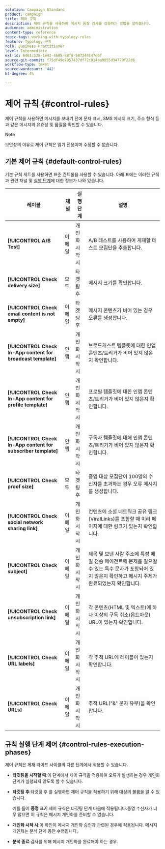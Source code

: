 ```yaml
---
solution: Campaign Standard
product: campaign
title: 제어 규칙
description: 제어 규칙을 사용하여 메시지 품질 검사를 강화하는 방법을 알아봅니다.
audience: administration
content-type: reference
topic-tags: working-with-typology-rules
feature: Typology 규칙
role: Business Practitioner
level: Intermediate
exl-id: 6461c128-1e42-4685-88f8-507244147e6f
source-git-commit: f75df49e7957437df72c814aa9055d34770f22d6
workflow-type: tm+mt
source-wordcount: '442'
ht-degree: 4%

---
```


# 제어 규칙 {#control-rules}

제어 규칙을 사용하면 메시지를 보내기 전에 문자 표시, SMS 메시지 크기, 주소 형식 등과 같은 메시지의 유효성 및 품질을 확인할 수 있습니다.

>[!NOTE]
>
>보안상의 이유로 제어 규칙은 읽기 전용이며 수정할 수 없습니다.

## 기본 제어 규칙 {#default-control-rules}

기본 규칙 세트를 사용하면 표준 컨트롤을 사용할 수 있습니다. 아래 표에는 이러한 규칙과 관련 채널 및 [실행 단계](#control-rules-execution-phases)에 대한 정보가 나와 있습니다.

| 레이블 | 채널 | 실행 단계 | 설명 |
|---------|----------|---------|---------|
| **[!UICONTROL A/B Test]** | 이메일 | 개인화 시작 시 | A/B 테스트를 사용하여 게재할 테스트 모집단을 추출합니다. |
| **[!UICONTROL Check delivery size]** | 모두 | 타겟팅 후 | 메시지 크기를 확인합니다. |
| **[!UICONTROL Check email content is not empty]** | 이메일 | 타겟팅 후 | 메시지 콘텐츠가 비어 있는 경우 오류를 생성합니다. |
| **[!UICONTROL Check In-App content for broadcast template]** | 인앱 | 개인화 시작 시 | 브로드캐스트 템플릿에 대한 인앱 콘텐츠/트리거가 비어 있지 않은지 확인합니다. |
| **[!UICONTROL Check In-App content for profile template]** | 인앱 | 개인화 시작 시 | 프로필 템플릿에 대한 인앱 콘텐츠/트리거가 비어 있지 않은지 확인합니다. |
| **[!UICONTROL Check In-App content for subscriber template]** | 인앱 | 개인화 시작 시 | 구독자 템플릿에 대해 인앱 콘텐츠/트리거가 비어 있지 않은지 확인합니다. |
| **[!UICONTROL Check proof size]** | 모두 | 타겟팅 후 | 증명 대상 모집단이 100명의 수신자를 초과하는 경우 오류 메시지를 생성합니다. |
| **[!UICONTROL Check social network sharing link]** | 이메일 | 개인화 시작 시 | 컨텐츠에 소셜 네트워크 공유 링크(ViralLinks)를 포함할 때 미러 페이지에 대한 링크가 있는지 확인합니다. |
| **[!UICONTROL Check subject]** | 이메일 | 개인화 시작 시 | 제목 및 보낸 사람 주소에 특정 메일 전송 에이전트에 문제를 일으킬 수 있는 특수 문자가 포함되어 있지 않은지 확인하고 메시지 주제가 완료되었는지 확인합니다. |
| **[!UICONTROL Check unsubscription link]** | 이메일 | 개인화 시작 시 | 각 콘텐츠(HTML 및 텍스트)에 하나 이상의 구독 취소(옵트아웃) URL이 있는지 확인합니다. |
| **[!UICONTROL Check URL labels]** | 이메일 | 개인화 시작 시 | 각 추적 URL에 레이블이 있는지 확인합니다. |
| **[!UICONTROL Check URLs]** | 이메일 | 개인화 시작 시 | 추적 URL(&quot;&amp;&quot; 문자 유무)을 확인합니다. |

## 규칙 실행 단계 제어 {#control-rules-execution-phases}

제어 규칙은 게재 라이프 사이클의 다른 단계에서 적용할 수 있습니다.

* **타깃팅을 시작할 때**:이 단계에서 제어 규칙을 적용하여 오류가 발생하는 경우 개인화 단계가 실행되지 않도록 할 수 있습니다.

* **타깃팅 후**:타깃팅 후 를 실행하면 제어 규칙을 적용하기 위해 대상의 볼륨을 알 수 있습니다.

   예를 들어 **증명 크기** 제어 규칙은 타깃팅 단계 다음에 적용됩니다.증명 수신자가 너무 많으면 이 규칙은 메시지 개인화를 준비할 수 없습니다.

* **개인화 시작 시**:이 확인이 메시지 개인화 승인과 관련된 경우에 적용됩니다. 메시지 개인화는 분석 단계 동안 수행됩니다.

* **분석 종료**:검사를 위해 메시지 개인화를 완료해야 하는 경우.
